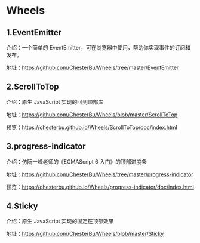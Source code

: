 # Wheels


## 1.EventEmitter
介绍：一个简单的 EventEmitter，可在浏览器中使用，帮助你实现事件的订阅和发布。

地址：https://github.com/ChesterBu/Wheels/tree/master/EventEmitter


## 2.ScrollToTop
介绍：原生 JavaScript 实现的回到顶部库

地址：https://github.com/ChesterBu/Wheels/blob/master/ScrollToTop

预览：https://chesterbu.github.io/Wheels/ScrollToTop/doc/index.html


## 3.progress-indicator
介绍：仿阮一峰老师的《ECMAScript 6 入门》的顶部进度条

地址：https://github.com/ChesterBu/Wheels/tree/master/progress-indicator

预览：https://chesterbu.github.io/Wheels/progress-indicator/doc/index.html

## 4.Sticky
介绍：原生 JavaScript 实现的固定在顶部效果

地址：https://github.com/ChesterBu/Wheels/blob/master/Sticky
